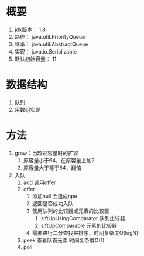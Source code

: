 # 概要
1. jdk版本： 1.8
2. 路径： java.util.PriorityQueue
3. 继承： java.util.AbstractQueue
4. 实现： java.io.Serializable
5. 默认初始容量： 11

# 数据结构
1. 队列
2. 用数组实现

# 方法
1. grow：当超过容量时的扩容
    1. 原容量小于64，在原容量上加2
    2. 原容量大于等于64，翻倍
2. 入队
    1. add 调用offer
    2. offer
        1. 添加null 会造成npe
        2. 返回是否成功入队
        3. 使用队列的比较器或元素的比较器
            1. siftUpUsingComparator 队列比较器
            2. siftUpComparable 元素的比较器
        4. 需要进行二分查找来排序，时间复杂度O(logN)
    3. peek 查看队首元素 时间复杂度O(1)
    4. poll 